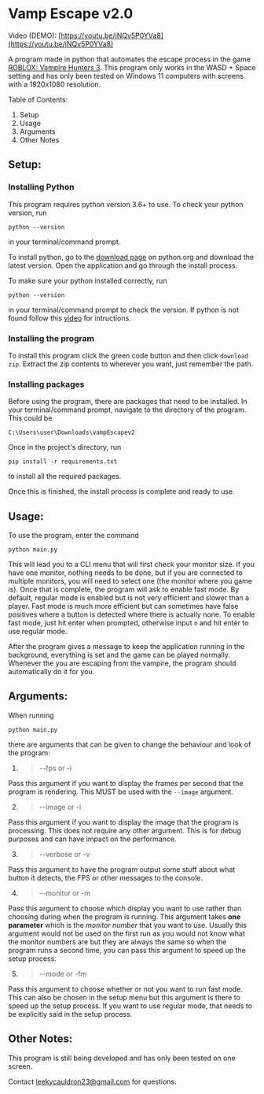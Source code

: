 # **Vamp Escape v2.0**

Video (DEMO): [https://youtu.be/jNQv5P0YVa8](https://youtu.be/jNQv5P0YVa8)

A program made in python that automates the escape process in the game [ROBLOX: Vampire Hunters 3](https://www.roblox.com/games/1240644540/Vampire-Hunters-3). This program only works in the WASD + Space setting and has only been tested on Windows 11 computers with screens with a 1920x1080 resolution.

Table of Contents:
1. Setup
2. Usage
3. Arguments
4. Other Notes


## **Setup:**

### Installing Python
This program requires python version 3.6+ to use. To check your python version, run 
```console 
python --version
``` 
in your terminal/command prompt.

To install python, go to the [download page](https://www.python.org/downloads/) on python.org and download the latest version. Open the application and go through the install process.

To make sure your python installed correctly, run 
```console 
python --version
``` 
 in your terminal/command prompt to check the version. If python is not found follow this [video](https://youtu.be/EU8L9SMH8K0) for intructions.


### Installing the program
To install this program click the green code button and then click `download zip`. Extract the zip contents to wherever you want, just remember the path.

### Installing packages
Before using the program, there are packages that need to be installed. In your terminal/command prompt, navigate to the directory of the program. This could be 
```console
C:\Users\user\Downloads\vampEscapev2
```

Once in the project's directory, run
```console
pip install -r requirements.txt
```
to install all the required packages.

Once this is finished, the install process is complete and ready to use.

## **Usage:**
To use the program, enter the command
```console
python main.py
```
This will lead you to a CLI menu that will first check your monitor size. If you have one monitor, nothing needs to be done, but if you are connected to multiple monitors, you will need to select one (the monitor where you game is). Once that is complete, the program will ask to enable fast mode. By default, regular mode is enabled but is not very efficient and slower than a player. Fast mode is much more efficient but can sometimes have false positives where a button is detected where there is actually none. To enable fast mode, just hit enter when prompted, otherwise input `n` and hit enter to use regular mode.

After the program gives a message to keep the application running in the background, everything is set and the game can be played normally. Whenever the you are escaping from the vampire, the program should automatically do it for you.

## **Arguments:**
When running
```console
python main.py
```
there are arguments that can be given to change the behaviour and look of the program:

1. > --fps or -i

Pass this argument if you want to display the frames per second that the program is rendering. This MUST be used with the `--image` argument.

2. > --image or -i

Pass this argument if you want to display the image that the program is processing. This does not require any other argument. This is for debug purposes and can have impact on the performance.

3. > --verbose or -v

Pass this argument to have the program output some stuff about what button it detects, the FPS or other messages to the console.

4. > --monitor or -m

Pass this argument to choose which display you want to use rather than choosing during when the program is running.
This argument takes **one parameter** which is the *monitor number* that you want to use. Usually this argument would not be used on the first run as you would not know what the monitor numbers are but they are always the same so when the program runs a second time, you can pass this argument to speed up the setup process.


5. > --mode or -fm

Pass this argument to choose whether or not you want to run fast mode. This can also be chosen in the setup menu but this argument is there to speed up the setup process. If you want to use regular mode, that needs to be explicitly said in the setup process.


## **Other Notes:**

This program is still being developed and has only been tested on one screen.

Contact [leekycauldron23@gmail.com](mailto:leekycauldron23@gmail.com) for questions.
